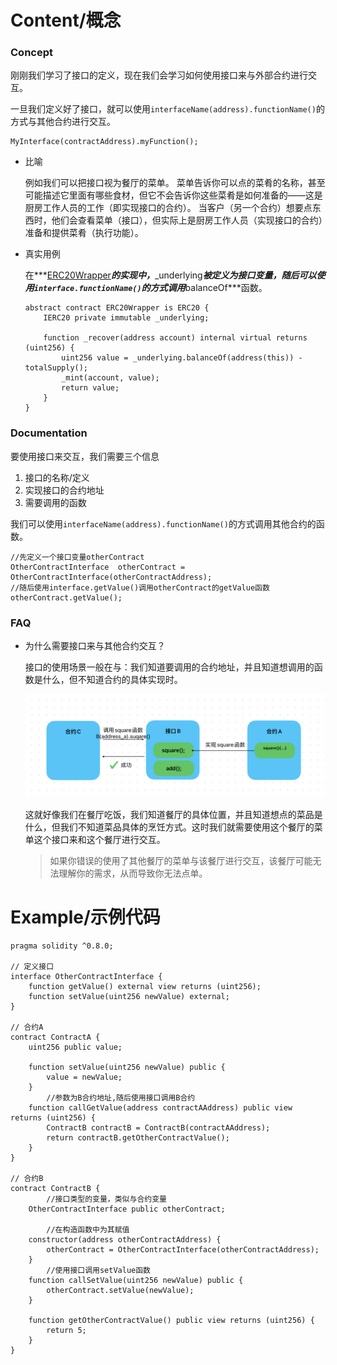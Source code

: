 # Content/概念

### Concept

刚刚我们学习了接口的定义，现在我们会学习如何使用接口来与外部合约进行交互。

一旦我们定义好了接口，就可以使用`interfaceName(address).functionName()`的方式与其他合约进行交互。

```solidity
MyInterface(contractAddress).myFunction();
```

- 比喻
    
    例如我们可以把接口视为餐厅的菜单。 菜单告诉你可以点的菜肴的名称，甚至可能描述它里面有哪些食材，但它不会告诉你这些菜肴是如何准备的——这是厨房工作人员的工作（即实现接口的合约）。 当客户（另一个合约）想要点东西时，他们会查看菜单（接口），但实际上是厨房工作人员（实现接口的合约）准备和提供菜肴（执行功能）。
    
- 真实用例
    
    在***[ERC20Wrapper](https://github.com/OpenZeppelin/openzeppelin-contracts/blob/9ef69c03d13230aeff24d91cb54c9d24c4de7c8b/contracts/token/ERC20/extensions/ERC20Wrapper.sol#L16C1-L86C2)***的实现中，***_underlying***被定义为接口变量，随后可以使用`interface.functionName()`的方式调用***balanceOf***函数。
    
    ```solidity
    abstract contract ERC20Wrapper is ERC20 {
        IERC20 private immutable _underlying;
    
        function _recover(address account) internal virtual returns (uint256) {
            uint256 value = _underlying.balanceOf(address(this)) - totalSupply();
            _mint(account, value);
            return value;
        }
    }
    ```
    

### Documentation

要使用接口来交互，我们需要三个信息

1. 接口的名称/定义
2. 实现接口的合约地址
3. 需要调用的函数

我们可以使用`interfaceName(address).functionName()`的方式调用其他合约的函数。

```solidity
//先定义一个接口变量otherContract
OtherContractInterface  otherContract = OtherContractInterface(otherContractAddress);
//随后使用interface.getValue()调用otherContract的getValue函数
otherContract.getValue();
```

### FAQ

- 为什么需要接口来与其他合约交互？
    
    接口的使用场景一般在与：我们知道要调用的合约地址，并且知道想调用的函数是什么，但不知道合约的具体实现时。
    
    ![21500AAF-5BD5-4A5C-85C3-1572C024440F.jpeg](./img/2-1.jpeg)
    
    这就好像我们在餐厅吃饭，我们知道餐厅的具体位置，并且知道想点的菜品是什么，但我们不知道菜品具体的烹饪方式。这时我们就需要使用这个餐厅的菜单这个接口来和这个餐厅进行交互。
    
    > 如果你错误的使用了其他餐厅的菜单与该餐厅进行交互，该餐厅可能无法理解你的需求，从而导致你无法点单。

# Example/示例代码

```solidity
pragma solidity ^0.8.0;

// 定义接口
interface OtherContractInterface {
    function getValue() external view returns (uint256);
    function setValue(uint256 newValue) external;
}

// 合约A
contract ContractA {
    uint256 public value;

    function setValue(uint256 newValue) public {
        value = newValue;
    }
		//参数为B合约地址,随后使用接口调用B合约
    function callGetValue(address contractAAddress) public view returns (uint256) {
        ContractB contractB = ContractB(contractAAddress);
        return contractB.getOtherContractValue();
    }
}

// 合约B
contract ContractB {
		//接口类型的变量，类似与合约变量
    OtherContractInterface public otherContract;
		
		//在构造函数中为其赋值
    constructor(address otherContractAddress) {
        otherContract = OtherContractInterface(otherContractAddress);
    }
		//使用接口调用setValue函数
    function callSetValue(uint256 newValue) public {
        otherContract.setValue(newValue);
    }

    function getOtherContractValue() public view returns (uint256) {
        return 5;
    }
}
```